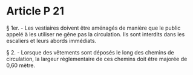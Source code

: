 # Article P 21

§ 1er. - Les vestiaires doivent être aménagés de manière que le public appelé à les utiliser ne gêne pas la circulation. Ils sont interdits dans les escaliers et leurs abords immédiats.

§ 2. - Lorsque des vêtements sont déposés le long des chemins de circulation, la largeur réglementaire de ces chemins doit être majorée de 0,60 mètre.
